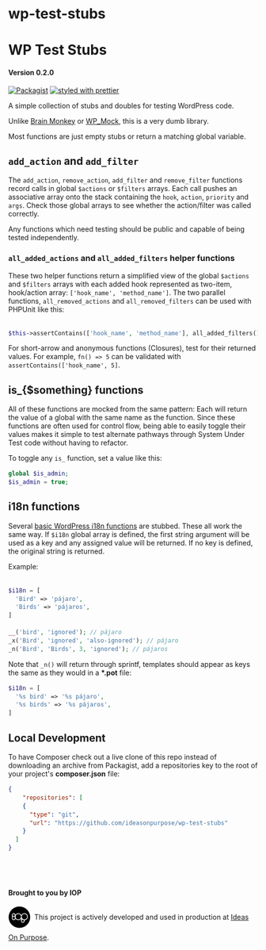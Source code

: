 # wp-test-stubs

# WP Test Stubs

#### Version 0.2.0

[![Packagist](https://badgen.net/packagist/v/ideasonpurpose/wp-test-stubs)](https://packagist.org/packages/ideasonpurpose/wp-test-stubs)
[![styled with prettier](https://img.shields.io/badge/styled_with-prettier-ff69b4.svg)](https://github.com/prettier/prettier)

A simple collection of stubs and doubles for testing WordPress code.

Unlike [Brain Monkey](https://brain-wp.github.io/BrainMonkey/) or [WP_Mock](https://github.com/10up/wp_mock), this is a very dumb library.

Most functions are just empty stubs or return a matching global variable.

## `add_action` and `add_filter`

The `add_action`, `remove_action`, `add_filter` and `remove_filter` functions record calls in global `$actions` or `$filters` arrays. Each call pushes an associative array onto the stack containing the `hook`, `action`, `priority` and `args`. Check those global arrays to see whether the action/filter was called correctly.

Any functions which need testing should be public and capable of being tested independently.

### `all_added_actions` and `all_added_filters` helper functions

These two helper functions return a simplified view of the global `$actions` and `$filters` arrays with each added hook represented as two-item, hook/action array: `['hook_name', 'method_name']`. The two parallel functions, `all_removed_actions` and `all_removed_filters` can be used with PHPUnit like this:

```php

$this->assertContains(['hook_name', 'method_name'], all_added_filters());
```

For short-arrow and anonymous functions (Closures), test for their returned values. For example, `fn() => 5` can be validated with `assertContains(['hook_name', 5]`.

## is\_{$something} functions

All of these functions are mocked from the same pattern: Each will return the value of a global with the same name as the function. Since these functions are often used for control flow, being able to easily toggle their values makes it simple to test alternate pathways through System Under Test code without having to refactor.

To toggle any `is_` function, set a value like this:

```php
global $is_admin;
$is_admin = true;
```

## i18n functions

Several [basic WordPress i18n functions](https://developer.wordpress.org/plugins/internationalization/how-to-internationalize-your-plugin/#basic-functions) are stubbed. These all work the same way. If `$i18n` global array is defined, the first string argument will be used as a key and any assigned value will be returned. If no key is defined, the original string is returned.

Example:

```php

$i18n = [
  'Bird' => 'pájaro',
  'Birds' => 'pájaros',
]

__('bird', 'ignored'); // pájaro
_x('Bird', 'ignored', 'also-ignored'); // pájaro
_n('Bird', 'Birds', 3, 'ignored'); // pájaros

```

Note that `_n()` will return through sprintf, templates should appear as keys the same as they would in a **\*.pot** file:

```php
$i18n = [
  '%s bird' => '%s pájaro',
  '%s birds' => '%s pájaros',
]
```

## Local Development

To have Composer check out a live clone of this repo instead of downloading an archive from Packagist, add a repositories key to the root of your project's **composer.json** file:

```json
{
    "repositories": [
    {
      "type": "git",
      "url": "https://github.com/ideasonpurpose/wp-test-stubs"
    }
  ]
}
```

<!-- START IOP CREDIT BLURB -->

## &nbsp;

#### Brought to you by IOP

<a href="https://www.ideasonpurpose.com"><img src="https://raw.githubusercontent.com/ideasonpurpose/ideasonpurpose/master/iop-logo-white-on-black-88px.png" height="44" align="top" alt="IOP Logo"></a><img src="https://raw.githubusercontent.com/ideasonpurpose/ideasonpurpose/master/spacer.png" align="middle" width="4" height="54"> This project is actively developed and used in production at <a href="https://www.ideasonpurpose.com">Ideas On Purpose</a>.

<!-- END IOP CREDIT BLURB -->
